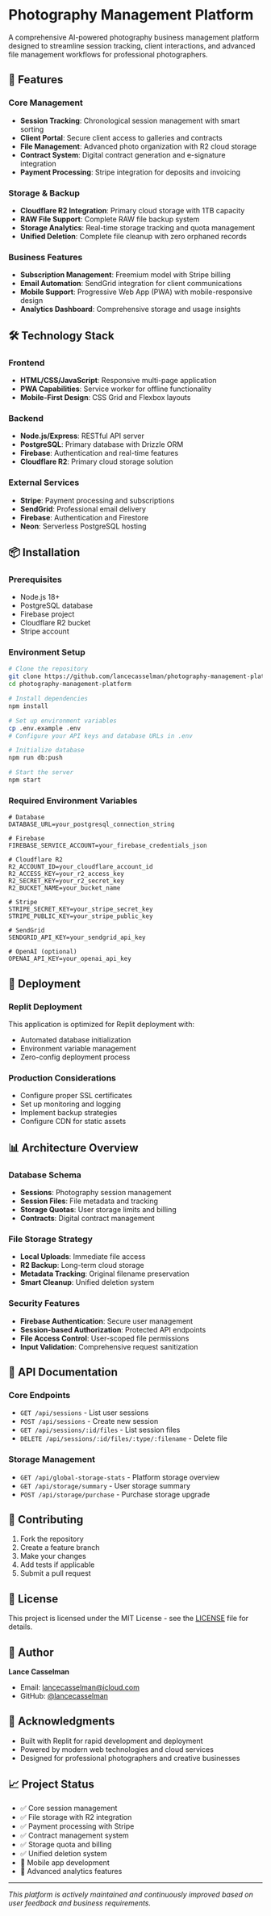 # Photography Management Platform

A comprehensive AI-powered photography business management platform designed to streamline session tracking, client interactions, and advanced file management workflows for professional photographers.

## 🚀 Features

### Core Management
- **Session Tracking**: Chronological session management with smart sorting
- **Client Portal**: Secure client access to galleries and contracts
- **File Management**: Advanced photo organization with R2 cloud storage
- **Contract System**: Digital contract generation and e-signature integration
- **Payment Processing**: Stripe integration for deposits and invoicing

### Storage & Backup
- **Cloudflare R2 Integration**: Primary cloud storage with 1TB capacity
- **RAW File Support**: Complete RAW file backup system
- **Storage Analytics**: Real-time storage tracking and quota management
- **Unified Deletion**: Complete file cleanup with zero orphaned records

### Business Features
- **Subscription Management**: Freemium model with Stripe billing
- **Email Automation**: SendGrid integration for client communications
- **Mobile Support**: Progressive Web App (PWA) with mobile-responsive design
- **Analytics Dashboard**: Comprehensive storage and usage insights

## 🛠️ Technology Stack

### Frontend
- **HTML/CSS/JavaScript**: Responsive multi-page application
- **PWA Capabilities**: Service worker for offline functionality
- **Mobile-First Design**: CSS Grid and Flexbox layouts

### Backend
- **Node.js/Express**: RESTful API server
- **PostgreSQL**: Primary database with Drizzle ORM
- **Firebase**: Authentication and real-time features
- **Cloudflare R2**: Primary cloud storage solution

### External Services
- **Stripe**: Payment processing and subscriptions
- **SendGrid**: Professional email delivery
- **Firebase**: Authentication and Firestore
- **Neon**: Serverless PostgreSQL hosting

## 📦 Installation

### Prerequisites
- Node.js 18+ 
- PostgreSQL database
- Firebase project
- Cloudflare R2 bucket
- Stripe account

### Environment Setup
```bash
# Clone the repository
git clone https://github.com/lancecasselman/photography-management-platform.git
cd photography-management-platform

# Install dependencies
npm install

# Set up environment variables
cp .env.example .env
# Configure your API keys and database URLs in .env

# Initialize database
npm run db:push

# Start the server
npm start
```

### Required Environment Variables
```env
# Database
DATABASE_URL=your_postgresql_connection_string

# Firebase
FIREBASE_SERVICE_ACCOUNT=your_firebase_credentials_json

# Cloudflare R2
R2_ACCOUNT_ID=your_cloudflare_account_id
R2_ACCESS_KEY=your_r2_access_key
R2_SECRET_KEY=your_r2_secret_key
R2_BUCKET_NAME=your_bucket_name

# Stripe
STRIPE_SECRET_KEY=your_stripe_secret_key
STRIPE_PUBLIC_KEY=your_stripe_public_key

# SendGrid
SENDGRID_API_KEY=your_sendgrid_api_key

# OpenAI (optional)
OPENAI_API_KEY=your_openai_api_key
```

## 🚀 Deployment

### Replit Deployment
This application is optimized for Replit deployment with:
- Automated database initialization
- Environment variable management
- Zero-config deployment process

### Production Considerations
- Configure proper SSL certificates
- Set up monitoring and logging
- Implement backup strategies
- Configure CDN for static assets

## 📊 Architecture Overview

### Database Schema
- **Sessions**: Photography session management
- **Session Files**: File metadata and tracking
- **Storage Quotas**: User storage limits and billing
- **Contracts**: Digital contract management

### File Storage Strategy
- **Local Uploads**: Immediate file access
- **R2 Backup**: Long-term cloud storage
- **Metadata Tracking**: Original filename preservation
- **Smart Cleanup**: Unified deletion system

### Security Features
- **Firebase Authentication**: Secure user management
- **Session-based Authorization**: Protected API endpoints
- **File Access Control**: User-scoped file permissions
- **Input Validation**: Comprehensive request sanitization

## 🔧 API Documentation

### Core Endpoints
- `GET /api/sessions` - List user sessions
- `POST /api/sessions` - Create new session
- `GET /api/sessions/:id/files` - List session files
- `DELETE /api/sessions/:id/files/:type/:filename` - Delete file

### Storage Management
- `GET /api/global-storage-stats` - Platform storage overview
- `GET /api/storage/summary` - User storage summary
- `POST /api/storage/purchase` - Purchase storage upgrade

## 🤝 Contributing

1. Fork the repository
2. Create a feature branch
3. Make your changes
4. Add tests if applicable
5. Submit a pull request

## 📝 License

This project is licensed under the MIT License - see the [LICENSE](LICENSE) file for details.

## 👤 Author

**Lance Casselman**
- Email: lancecasselman@icloud.com
- GitHub: [@lancecasselman](https://github.com/lancecasselman)

## 🙏 Acknowledgments

- Built with Replit for rapid development and deployment
- Powered by modern web technologies and cloud services
- Designed for professional photographers and creative businesses

## 📈 Project Status

- ✅ Core session management
- ✅ File storage with R2 integration
- ✅ Payment processing with Stripe
- ✅ Contract management system
- ✅ Storage quota and billing
- ✅ Unified deletion system
- 🔄 Mobile app development
- 🔄 Advanced analytics features

---

*This platform is actively maintained and continuously improved based on user feedback and business requirements.*